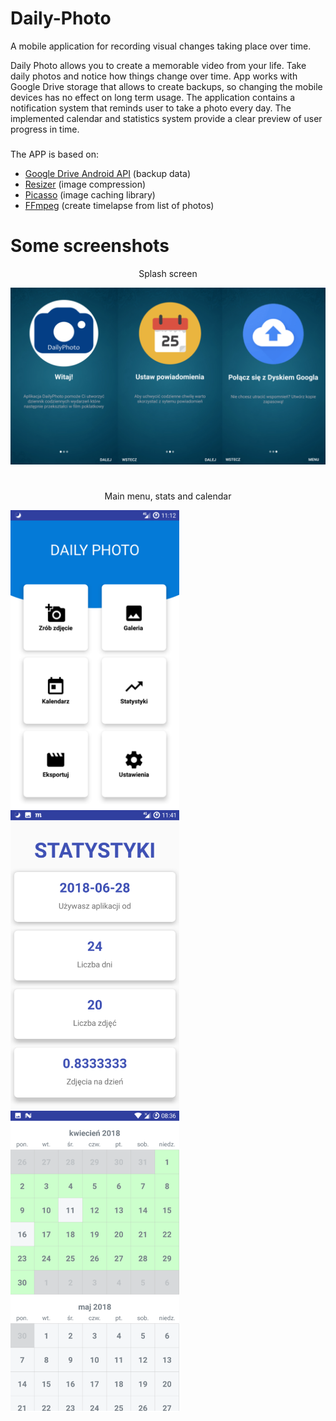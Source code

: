 # Daily-Photo
A mobile application for recording visual changes taking place over time.

Daily Photo allows you to create a memorable video from your life.
Take daily photos and notice how things change over time.
App works with Google Drive storage that allows to create backups, so changing the mobile devices has no effect on long term usage.
The application contains a notification system that reminds user to take a photo every day.
The implemented calendar and statistics system provide a clear preview of user progress in time.
###
The APP is based on:
- [Google Drive Android API](https://developers.google.com/drive/android/intro) (backup data)
- [Resizer](https://github.com/hkk595/Resizer) (image compression)
- [Picasso](https://github.com/square/picasso) (image caching library)
- [FFmpeg](https://github.com/WritingMinds/ffmpeg-android-java) (create timelapse from list of photos)


# Some screenshots
<p align="center">
Splash screen
</p>

<img src="https://github.com/JanKocon/Daily-Photo/blob/master/Screenshot/powitalny.png"/>

#

<p align="center">
Main menu, stats and calendar
</p>


<img align="left" src="https://github.com/JanKocon/Daily-Photo/blob/master/Screenshot/Screenshot_20180723-111213.png" width="270"/><img align="left" src="https://github.com/JanKocon/Daily-Photo/blob/master/Screenshot/statsy.png" width="270"/><img align="left" src="https://github.com/JanKocon/Daily-Photo/blob/master/Screenshot/kalendarz.png" width="270"/>




